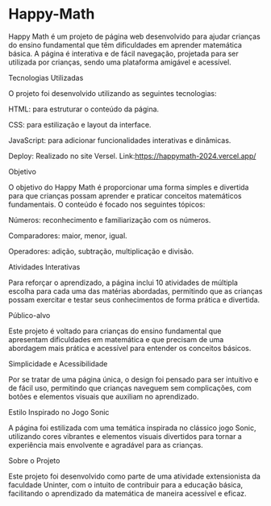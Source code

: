 # Happy-Math

Happy Math é um projeto de página web desenvolvido para ajudar crianças do ensino fundamental que têm dificuldades em aprender matemática básica. A página é interativa e de fácil navegação, projetada para ser utilizada por crianças, sendo uma plataforma amigável e acessível.

Tecnologias Utilizadas

O projeto foi desenvolvido utilizando as seguintes tecnologias:

HTML: para estruturar o conteúdo da página.

CSS: para estilização e layout da interface.

JavaScript: para adicionar funcionalidades interativas e dinâmicas.

Deploy: Realizado no site Versel.
Link:https://happymath-2024.vercel.app/


Objetivo

O objetivo do Happy Math é proporcionar uma forma simples e divertida para que crianças possam aprender e praticar conceitos matemáticos fundamentais. O conteúdo é focado nos seguintes tópicos:

Números: reconhecimento e familiarização com os números.

Comparadores: maior, menor, igual.

Operadores: adição, subtração, multiplicação e divisão.


Atividades Interativas

Para reforçar o aprendizado, a página inclui 10 atividades de múltipla escolha para cada uma das matérias abordadas, permitindo que as crianças possam exercitar e testar seus conhecimentos de forma prática e divertida.

Público-alvo

Este projeto é voltado para crianças do ensino fundamental que apresentam dificuldades em matemática e que precisam de uma abordagem mais prática e acessível para entender os conceitos básicos.

Simplicidade e Acessibilidade

Por se tratar de uma página única, o design foi pensado para ser intuitivo e de fácil uso, permitindo que crianças naveguem sem complicações, com botões e elementos visuais que auxiliam no aprendizado.

Estilo Inspirado no Jogo Sonic

A página foi estilizada com uma temática inspirada no clássico jogo Sonic, utilizando cores vibrantes e elementos visuais divertidos para tornar a experiência mais envolvente e agradável para as crianças.

Sobre o Projeto

Este projeto foi desenvolvido como parte de uma atividade extensionista da faculdade Uninter, com o intuito de contribuir para a educação básica, facilitando o aprendizado da matemática de maneira acessível e eficaz.



